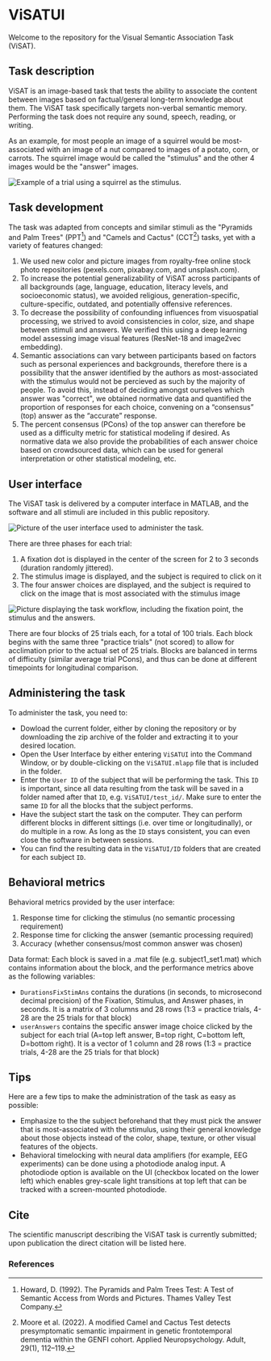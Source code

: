 # ViSATUI

Welcome to the repository for the Visual Semantic Association Task (ViSAT).

## Task description

ViSAT is an image-based task that tests the ability to associate the content between images based on factual/general long-term knowledge about them. The ViSAT task specifically targets non-verbal semantic memory. Performing the task does not require any sound, speech, reading, or writing. 

As an example, for most people an image of a squirrel would be most-associated with an image of a nut compared to images of a potato, corn, or carrots. The squirrel image would be called the "stimulus" and the other 4 images would be the "answer" images.

![Example of a trial using a squirrel as the stimulus.](assets/squirrel.png)

## Task development

The task was adapted from concepts and similar stimuli as the "Pyramids and Palm Trees" (PPT[^1]) and "Camels and Cactus" (CCT[^2]) tasks, yet with a variety of features changed:
1. We used new color and picture images from royalty-free online stock photo repositories (pexels.com, pixabay.com, and unsplash.com).
2. To increase the potential generalizability of ViSAT across participants of all backgrounds (age, language, education, literacy levels, and socioeconomic status), we avoided religious, generation-specific, culture-specific, outdated, and potentially offensive references. 
3. To decrease the possibility of confounding influences from visuospatial processing, we strived to avoid consistencies in color, size, and shape between stimuli and answers. We verified this using a deep learning model assessing image visual features (ResNet-18 and image2vec embedding).
4. Semantic associations can vary between participants based on factors such as personal experiences and backgrounds, therefore there is a possibility that the answer identified by the authors as most-associated with the stimulus would not be percieved as such by the majority of people. To avoid this, instead of deciding amongst ourselves which answer was "correct", we obtained normative data and quantified the proportion of responses for each choice, convening on a “consensus” (top) answer as the “accurate” response. 
5. The percent consensus (PCons) of the top answer can therefore be used as a difficulty metric for statistical modeling if desired. As normative data we also provide the probabilities of each answer choice based on crowdsourced data, which can be used for general interpretation or other statistical modeling, etc. 

## User interface

The ViSAT task is delivered by a computer interface in MATLAB, and the software and all stimuli are included in this public repository. 

![Picture of the user interface used to administer the task.](assets/user_interface.png)

There are three phases for each trial:
1. A fixation dot is displayed in the center of the screen for 2 to 3 seconds (duration randomly jittered).
2. The stimulus image is displayed, and the subject is required to click on it
3. The four answer choices are displayed, and the subject is required to click on the image that is most associated with the stimulus image

![Picture displaying the task workflow, including the fixation point, the stimulus and the answers.](assets/workflow.png)

There are four blocks of 25 trials each, for a total of 100 trials. 
Each block begins with the same three "practice trials" (not scored) to allow for acclimation prior to the actual set of 25 trials. 
Blocks are balanced in terms of difficulty (similar average trial PCons), and thus can be done at different timepoints for longitudinal comparison.

## Administering the task

To administer the task, you need to:
- Dowload the current folder, either by cloning the repository or by downloading the zip archive of the folder and extracting it to your desired location.
- Open the User Interface by either entering `ViSATUI` into the Command Window, or by double-clicking on the `ViSATUI.mlapp` file that is included in the folder.
- Enter the `User ID` of the subject that will be performing the task. This `ID` is important, since all data resulting from the task will be saved in a folder named after that `ID`, e.g. `ViSATUI/test_id/`. Make sure to enter the same `ID` for all the blocks that the subject performs.
- Have the subject start the task on the computer. They can perform different blocks in different sittings (i.e. over time or longitudinally), or do multiple in a row. As long as the `ID` stays consistent, you can even close the software in between sessions.
- You can find the resulting data in the `ViSATUI/ID` folders that are created for each subject `ID`.

## Behavioral metrics

Behavioral metrics provided by the user interface:
1. Response time for clicking the stimulus (no semantic processing requirement)
2. Response time for clicking the answer (semantic processing required)
3. Accuracy (whether consensus/most common answer was chosen)

Data format:
Each block is saved in a .mat file (e.g. subject1_set1.mat) which contains information about the block, and the performance metrics above as the following variables:
- `DurationsFixStimAns` contains the durations (in seconds, to microsecond decimal precision) of the Fixation, Stimulus, and Answer phases, in seconds. It is a matrix of 3 columns and 28 rows (1:3 = practice trials, 4-28 are the 25 trials for that block)
- `userAnswers` contains the specific answer image choice clicked by the subject for each trial (A=top left answer, B=top right, C=bottom left, D=bottom right). It is a vector of 1 column and 28 rows (1:3 = practice trials, 4-28 are the 25 trials for that block)

## Tips

Here are a few tips to make the administration of the task as easy as possible: 
- Emphasize to the the subject beforehand that they must pick the answer that is most-associated with the stimulus, using their general knowledge about those objects instead of the color, shape, texture, or other visual features of the objects. 
- Behavioral timelocking with neural data amplifiers (for example, EEG experiments) can be done using a photodiode analog input. A photodiode option is available on the UI (checkbox located on the lower left) which enables grey-scale light transitions at top left that can be tracked with a screen-mounted photodiode.

## Cite
The scientific manuscript describing the ViSAT task is currently submitted; upon publication the direct citation will be listed here.

### References
[^1]: Howard, D. (1992). The Pyramids and Palm Trees Test: A Test of Semantic Access from Words and Pictures. Thames Valley Test Company.
[^2]: Moore et al. (2022). A modified Camel and Cactus Test detects presymptomatic semantic impairment in genetic frontotemporal dementia within the GENFI cohort. Applied Neuropsychology. Adult, 29(1), 112–119.

